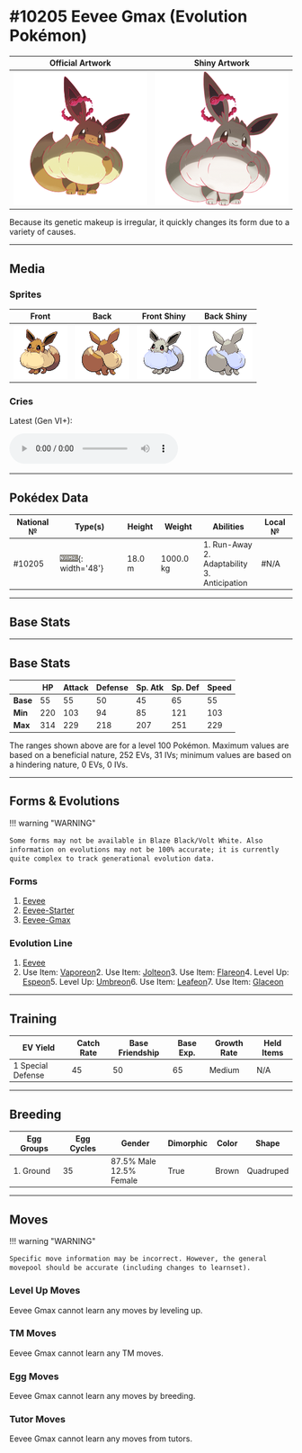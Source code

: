 # #10205 Eevee Gmax (Evolution Pokémon)

| Official Artwork | Shiny Artwork |
| --- | --- |
| ![Official Artwork](../assets/sprites/eevee-gmax/official_artwork.png) | ![Shiny Artwork](../assets/sprites/eevee-gmax/official_artwork_shiny.png) |

Because its genetic makeup is irregular, it quickly changes its form due to a variety of causes.

---

## Media

### Sprites

| Front | Back | Front Shiny | Back Shiny |
| --- | --- | --- | --- |
| ![Front](../assets/sprites/eevee-gmax/front.png) | ![Back](../assets/sprites/eevee-gmax/back.png) | ![Front Shiny](../assets/sprites/eevee-gmax/front_shiny.png) | ![Back Shiny](../assets/sprites/eevee-gmax/back_shiny.png) |

### Cries

Latest (Gen VI+):
<p><audio controls>
  <source src='../assets/cries/eevee-gmax/latest.ogg' type='audio/ogg'>
  Your browser does not support the audio element.
</audio></p>

---

## Pokédex Data

| National № | Type(s) | Height | Weight | Abilities | Local № |
|------------|---------|--------|--------|-----------|---------|
| #10205 | ![normal](../assets/types/normal.png){: width='48'} | 18.0 m | 1000.0 kg | 1. Run-Away<br>2. Adaptability<br>3. Anticipation | #N/A |

---

## Base Stats
---

## Base Stats
|   | HP | Attack | Defense | Sp. Atk | Sp. Def | Speed |
|---|----|--------|---------|---------|---------|-------|
| **Base** | 55 | 55 | 50 | 45 | 65 | 55 |
| **Min** | 220 | 103 | 94 | 85 | 121 | 103 |
| **Max** | 314 | 229 | 218 | 207 | 251 | 229 |

The ranges shown above are for a level 100 Pokémon. Maximum values are based on a beneficial nature, 252 EVs, 31 IVs; minimum values are based on a hindering nature, 0 EVs, 0 IVs.

---

## Forms & Evolutions

!!! warning "WARNING"

    Some forms may not be available in Blaze Black/Volt White. Also information on evolutions may not be 100% accurate; it is currently quite complex to track generational evolution data.

### Forms

1. [Eevee](eevee.md/)
2. [Eevee-Starter](eevee-starter.md/)
3. [Eevee-Gmax](eevee-gmax.md/)

### Evolution Line

1. [Eevee](eevee.md/)
1. Use Item: [Vaporeon](vaporeon.md/)2. Use Item: [Jolteon](jolteon.md/)3. Use Item: [Flareon](flareon.md/)4. Level Up: [Espeon](espeon.md/)5. Level Up: [Umbreon](umbreon.md/)6. Use Item: [Leafeon](leafeon.md/)7. Use Item: [Glaceon](glaceon.md/)

---

## Training

| EV Yield | Catch Rate | Base Friendship | Base Exp. | Growth Rate | Held Items |
|----------|------------|-----------------|-----------|-------------|------------|
| 1 Special Defense | 45 | 50 | 65 | Medium | N/A |

---

## Breeding

| Egg Groups | Egg Cycles | Gender | Dimorphic | Color | Shape |
|------------|------------|--------|-----------|-------|-------|
| 1. Ground | 35 | 87.5% Male<br>12.5% Female | True | Brown | Quadruped |

---

## Moves

!!! warning "WARNING"

    Specific move information may be incorrect. However, the general movepool should be accurate (including changes to learnset).

### Level Up Moves

Eevee Gmax cannot learn any moves by leveling up.
### TM Moves

Eevee Gmax cannot learn any TM moves.
### Egg Moves

Eevee Gmax cannot learn any moves by breeding.
### Tutor Moves

Eevee Gmax cannot learn any moves from tutors.
